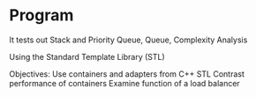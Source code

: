 # Program
It tests out Stack and Priority Queue, Queue, Complexity Analysis

Using the Standard Template Library (STL)

Objectives: 
Use containers and adapters from C++ STL
Contrast performance of containers
Examine function of a load balancer

